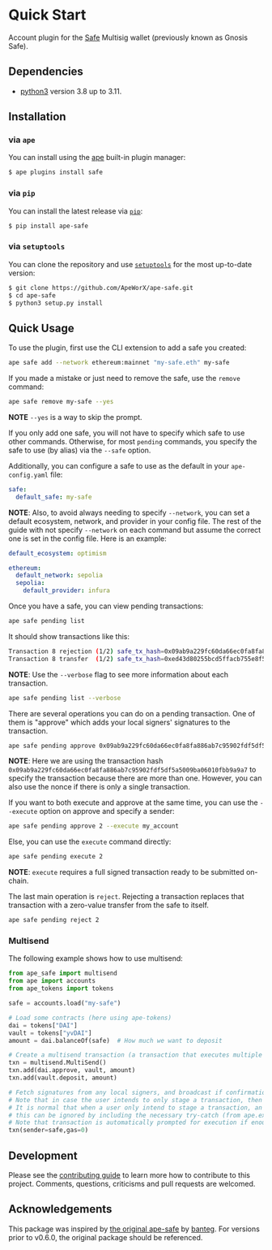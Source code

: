 # Quick Start

Account plugin for the [Safe](https://safe.global//) Multisig wallet (previously known as Gnosis Safe).

## Dependencies

- [python3](https://www.python.org/downloads) version 3.8 up to 3.11.

## Installation

### via `ape`

You can install using the [ape](https://github.com/ApeWorX/ape) built-in plugin manager:

```bash
$ ape plugins install safe
```

### via `pip`

You can install the latest release via [`pip`](https://pypi.org/project/pip/):

```bash
$ pip install ape-safe
```

### via `setuptools`

You can clone the repository and use [`setuptools`](https://github.com/pypa/setuptools) for the most up-to-date version:

```bash
$ git clone https://github.com/ApeWorX/ape-safe.git
$ cd ape-safe
$ python3 setup.py install
```

## Quick Usage

To use the plugin, first use the CLI extension to add a safe you created:

```sh
ape safe add --network ethereum:mainnet "my-safe.eth" my-safe
```

If you made a mistake or just need to remove the safe, use the `remove` command:

```sh
ape safe remove my-safe --yes
```

**NOTE** `--yes` is a way to skip the prompt.

If you only add one safe, you will not have to specify which safe to use other commands.
Otherwise, for most `pending` commands, you specify the safe to use (by alias) via the `--safe` option.

Additionally, you can configure a safe to use as the default in your `ape-config.yaml` file:

```yaml
safe:
  default_safe: my-safe
```

**NOTE**: Also, to avoid always needing to specify `--network`, you can set a default ecosystem, network, and provider in your config file.
The rest of the guide with not specify `--network` on each command but assume the correct one is set in the config file.
Here is an example:

```yaml
default_ecosystem: optimism

ethereum:
  default_network: sepolia
  sepolia:
    default_provider: infura
```

Once you have a safe, you can view pending transactions:

```sh
ape safe pending list
```

It should show transactions like this:

```sh
Transaction 8 rejection (1/2) safe_tx_hash=0x09ab9a229fc60da66ec0fa8fa886ab7c95902fdf5df5a5009ba06010fbb9a9a7
Transaction 8 transfer  (1/2) safe_tx_hash=0xed43d80255bcd5ffacb755e8f51bee825913373705d6baea006419d2a33a0a5b
```

**NOTE**: Use the `--verbose` flag to see more information about each transaction.

```sh
ape safe pending list --verbose
```

There are several operations you can do on a pending transaction.
One of them is "approve" which adds your local signers' signatures to the transaction.

```sh
ape safe pending approve 0x09ab9a229fc60da66ec0fa8fa886ab7c95902fdf5df5a5009ba06010fbb9a9a7
```

**NOTE**: Here we are using the transaction hash `0x09ab9a229fc60da66ec0fa8fa886ab7c95902fdf5df5a5009ba06010fbb9a9a7` to specify the transaction because there are more than one.
However, you can also use the nonce if there is only a single transaction.

If you want to both execute and approve at the same time, you can use the `--execute` option on approve and specify a sender:

```sh
ape safe pending approve 2 --execute my_account
```

Else, you can use the `execute` command directly:

```sh
ape safe pending execute 2
```

**NOTE**: `execute` requires a full signed transaction ready to be submitted on-chain.

The last main operation is `reject`.
Rejecting a transaction replaces that transaction with a zero-value transfer from the safe to itself.

```sh
ape safe pending reject 2
```

### Multisend

The following example shows how to use multisend:

```python
from ape_safe import multisend
from ape import accounts
from ape_tokens import tokens

safe = accounts.load("my-safe")

# Load some contracts (here using ape-tokens)
dai = tokens["DAI"]
vault = tokens["yvDAI"]
amount = dai.balanceOf(safe)  # How much we want to deposit

# Create a multisend transaction (a transaction that executes multiple calls)
txn = multisend.MultiSend()
txn.add(dai.approve, vault, amount)
txn.add(vault.deposit, amount)

# Fetch signatures from any local signers, and broadcast if confirmations are met
# Note that in case the user intends to only stage a transaction, then `submit=False` argument can also be added
# It is normal that when a user only intend to stage a transaction, an error is thrown
# this can be ignored by including the necessary try-catch (from ape.exceptions import SignatureError)
# Note that transaction is automatically prompted for execution if enough signers are available in local
txn(sender=safe,gas=0)
```

## Development

Please see the [contributing guide](CONTRIBUTING.md) to learn more how to contribute to this project.
Comments, questions, criticisms and pull requests are welcomed.

## Acknowledgements

This package was inspired by [the original ape-safe](https://github.com/banteg/ape-safe#readme) by [banteg](https://github.com/banteg).
For versions prior to v0.6.0, the original package should be referenced.
